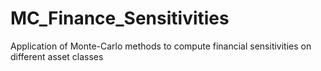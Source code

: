 # MC_Finance_Sensitivities
Application of Monte-Carlo methods to compute financial sensitivities on different asset classes
